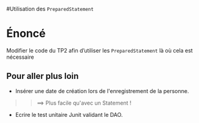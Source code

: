 #Utilisation des `PreparedStatement`

# Énoncé #

Modifier le code du TP2 afin d’utiliser les `PreparedStatement` là où cela est nécessaire

## Pour aller plus loin ##

  * Insérer une date de création lors de l'enregistrement de la personne.
> > ==> Plus facile qu'avec un Statement !
  * Ecrire le test unitaire Junit validant le DAO.